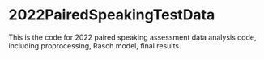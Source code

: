 # 2022PairedSpeakingTestData

This is the code for 2022 paired speaking assessment data analysis code, including proprocessing, Rasch model, final results.    
